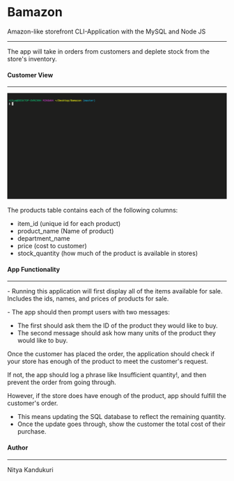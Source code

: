 <h1>Bamazon</h1>
<p>Amazon-like storefront CLI-Application with the MySQL and Node JS</p>
<hr>

<p>The app will take in orders from customers and deplete stock from the store's inventory. </p>
<h4>Customer View</h4>
<hr>
<img src="bamazon.gif" alt="Bamazon App Giphy">
<p>The products table contains each of the following columns:</p>
<ul>
<li>item_id (unique id for each product)</li>
<li>product_name (Name of product)</li>
<li>department_name</li>
<li>price (cost to customer)</li>
<li>stock_quantity (how much of the product is available in stores)</li>
</ul>
<h4> App Functionality</h4>
<hr>
<p>- Running this application will first display all of the items available for sale. Includes the ids, names, and prices of products for sale.</p>
<p>- The app should then prompt users with two messages:</p>
<ul><li>The first should ask them the ID of the product they would like to buy.</li>
<li>The second message should ask how many units of the product they would like to buy.</li></ul>
<p>Once the customer has placed the order, the application should check if your store has enough of the product to meet the customer's request.</p>
<p>If not, the app should log a phrase like Insufficient quantity!, and then prevent the order from going through.</p>
<p>However, if the store does have enough of the product, app should fulfill the customer's order.</p>
<ul><li>This means updating the SQL database to reflect the remaining quantity.</li>
<li>Once the update goes through, show the customer the total cost of their purchase.</li></ul>
<h4>Author</h4>
<hr>
<p>Nitya Kandukuri</p>